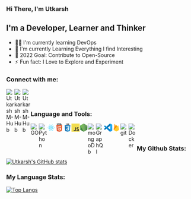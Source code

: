 ### Hi There, I'm Utkarsh

## I'm a Developer, Learner and Thinker

- 👩‍💻 I'm currently learning DevOps
- 🎋 I'm currently Learning Everything I find Interesting
- 🥅 2022 Goal: Contribute to Open-Source
- ⚡ Fun fact: I Love to Explore and Experiment

### Connect with me:

[<img align="left" alt="UtkarshM-Hub" width="22px" src="https://raw.githubusercontent.com/peterthehan/peterthehan/master/assets/linkedin.svg"/>](https://www.linkedin.com/in/utkarsh-mandape-3a94a0197/)

[<img align="left" alt="UtkarshM-Hub" width="22px" src="https://raw.githubusercontent.com/peterthehan/peterthehan/master/assets/twitter.svg"/>](https://twitter.com/MandapeUtkarsh)

[<img align="left" alt="UtkarshM-Hub" width="22px" src="https://cdn-icons-png.flaticon.com/512/174/174855.png"/>](https://www.instagram.com/utkarshmandape/)

<br/>
<br/>

### Language and Tools:

[<img align="left" alt="GO" width="22px" src="https://cdn.icon-icons.com/icons2/2699/PNG/512/golang_logo_icon_171073.png"/>]()

[<img align="left" alt="Python" width="22px" src="https://cdn.icon-icons.com/icons2/2415/PNG/512/python_original_logo_icon_146381.png"/>]()

[<img align="left" alt="ReactJS" width="22px" src="https://raw.githubusercontent.com/github/explore/80688e429a7d4ef2fca1e82350fe8e3517d3494d/topics/react/react.png"/>]()

[<img align="left" alt="CSS" width="22px" src="https://raw.githubusercontent.com/github/explore/80688e429a7d4ef2fca1e82350fe8e3517d3494d/topics/html/html.png"/>]()

[<img align="left" alt="JS" width="22px" src="https://raw.githubusercontent.com/github/explore/80688e429a7d4ef2fca1e82350fe8e3517d3494d/topics/css/css.png"/>]()

[<img align="left" alt="JavaScript" width="22px" src="https://raw.githubusercontent.com/github/explore/80688e429a7d4ef2fca1e82350fe8e3517d3494d/topics/javascript/javascript.png"/>]()

[<img align="left" alt="NodeJS" width="22px" src="https://raw.githubusercontent.com/github/explore/80688e429a7d4ef2fca1e82350fe8e3517d3494d/topics/nodejs/nodejs.png"/>]()

[<img align="left" alt="mongoDb" width="22px" src="https://img.icons8.com/color/452/mongodb.png"/>]()

[<img align="left" alt="GraphQl" width="22px" src="https://img.icons8.com/color/344/graphql.png"/>]()

[<img align="left" alt="VsCode" width="22px" src="https://raw.githubusercontent.com/github/explore/80688e429a7d4ef2fca1e82350fe8e3517d3494d/topics/visual-studio-code/visual-studio-code.png"/>]()

[<img align="left" alt="firebase" width="22px" src="https://raw.githubusercontent.com/github/explore/80688e429a7d4ef2fca1e82350fe8e3517d3494d/topics/firebase/firebase.png"/>]()

[<img align="left" alt="git" width="22px" src="https://img.icons8.com/color/344/git.png"/>]()

[<img align="left" alt="Docker" width="22px" src="https://cdn.icon-icons.com/icons2/2415/PNG/512/docker_plain_logo_icon_146554.png"/>]()

<br/>
<br/>

### My Github Stats:

[![Utkarsh's GitHub stats](https://github-readme-stats.vercel.app/api?username=UtkarshM-Hub&show_icons=true&theme=tokyonight)](https://github.com/UtkarshM-Hub/github-readme-stats)

### My Language Stats:

[![Top Langs](https://github-readme-stats.vercel.app/api/top-langs/?username=UtkarshM-Hub&theme=tokyonight)](https://github.com/UtkarshM-Hub/github-readme-stats)
